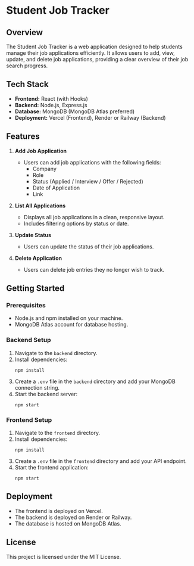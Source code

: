 # Student Job Tracker

## Overview
The Student Job Tracker is a web application designed to help students manage their job applications efficiently. It allows users to add, view, update, and delete job applications, providing a clear overview of their job search progress.

## Tech Stack
- **Frontend:** React (with Hooks)
- **Backend:** Node.js, Express.js
- **Database:** MongoDB (MongoDB Atlas preferred)
- **Deployment:** Vercel (Frontend), Render or Railway (Backend)

## Features
1. **Add Job Application**
   - Users can add job applications with the following fields:
     - Company
     - Role
     - Status (Applied / Interview / Offer / Rejected)
     - Date of Application
     - Link

2. **List All Applications**
   - Displays all job applications in a clean, responsive layout.
   - Includes filtering options by status or date.

3. **Update Status**
   - Users can update the status of their job applications.

4. **Delete Application**
   - Users can delete job entries they no longer wish to track.

## Getting Started

### Prerequisites
- Node.js and npm installed on your machine.
- MongoDB Atlas account for database hosting.

### Backend Setup
1. Navigate to the `backend` directory.
2. Install dependencies:
   ```
   npm install
   ```
3. Create a `.env` file in the `backend` directory and add your MongoDB connection string.
4. Start the backend server:
   ```
   npm start
   ```

### Frontend Setup
1. Navigate to the `frontend` directory.
2. Install dependencies:
   ```
   npm install
   ```
3. Create a `.env` file in the `frontend` directory and add your API endpoint.
4. Start the frontend application:
   ```
   npm start
   ```

## Deployment
- The frontend is deployed on Vercel.
- The backend is deployed on Render or Railway.
- The database is hosted on MongoDB Atlas.

## License
This project is licensed under the MIT License.